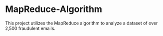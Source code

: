 # MapReduce-Algorithm
This project utilizes the MapReduce algorithm to analyze a dataset of over 2,500 fraudulent emails.
